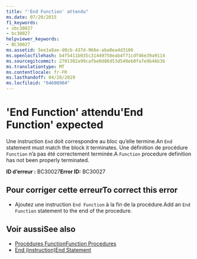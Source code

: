 ```yaml
---
title: "'End Function' attendu"
ms.date: 07/20/2015
f1_keywords:
- vbc30027
- bc30027
helpviewer_keywords:
- BC30027
ms.assetid: 5ee1a8ae-d0cb-437d-966e-aba0ea4d3106
ms.openlocfilehash: b4f5411b035c31449758eab4f71cdf46e39a9114
ms.sourcegitcommit: 2701302a99cafbe0d86d53d540eb0fa7e9b46b36
ms.translationtype: MT
ms.contentlocale: fr-FR
ms.lasthandoff: 04/28/2019
ms.locfileid: "64608904"
---
```

# <a name="end-function-expected"></a><span data-ttu-id="00ddd-102">'End Function' attendu</span><span class="sxs-lookup"><span data-stu-id="00ddd-102">'End Function' expected</span></span>
<span data-ttu-id="00ddd-103">Une instruction `End` doit correspondre au bloc qu’elle termine.</span><span class="sxs-lookup"><span data-stu-id="00ddd-103">An `End` statement must match the block it terminates.</span></span> <span data-ttu-id="00ddd-104">Une définition de procédure `Function` n’a pas été correctement terminée.</span><span class="sxs-lookup"><span data-stu-id="00ddd-104">A `Function` procedure definition has not been properly terminated.</span></span>  
  
 <span data-ttu-id="00ddd-105">**ID d’erreur :** BC30027</span><span class="sxs-lookup"><span data-stu-id="00ddd-105">**Error ID:** BC30027</span></span>  
  
## <a name="to-correct-this-error"></a><span data-ttu-id="00ddd-106">Pour corriger cette erreur</span><span class="sxs-lookup"><span data-stu-id="00ddd-106">To correct this error</span></span>  
  
- <span data-ttu-id="00ddd-107">Ajoutez une instruction `End Function` à la fin de la procédure.</span><span class="sxs-lookup"><span data-stu-id="00ddd-107">Add an `End Function` statement to the end of the procedure.</span></span>  
  
## <a name="see-also"></a><span data-ttu-id="00ddd-108">Voir aussi</span><span class="sxs-lookup"><span data-stu-id="00ddd-108">See also</span></span>

- [<span data-ttu-id="00ddd-109">Procédures Function</span><span class="sxs-lookup"><span data-stu-id="00ddd-109">Function Procedures</span></span>](../../visual-basic/programming-guide/language-features/procedures/function-procedures.md)
- [<span data-ttu-id="00ddd-110">End (instruction)</span><span class="sxs-lookup"><span data-stu-id="00ddd-110">End Statement</span></span>](../../visual-basic/language-reference/statements/end-statement.md)
